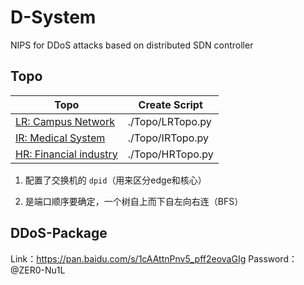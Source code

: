 # D-System
NIPS for DDoS attacks based on distributed SDN controller

## Topo

| Topo                                                         | Create Script    |
| ------------------------------------------------------------ | ---------------- |
| [LR: Campus Network](https://www.processon.com/view/link/5f1d35baf346fb5cdca38618) | ./Topo/LRTopo.py |
| [IR: Medical System](https://www.processon.com/view/link/5f1d8686f346fb5cdca3fbf0) | ./Topo/IRTopo.py |
| [HR: Financial industry](https://www.processon.com/view/link/5f1d8f077d9c0835d3928e59) | ./Topo/HRTopo.py |

1. 配置了交换机的 `dpid`（用来区分edge和核心）

2. 是端口顺序要确定，一个树自上而下自左向右连（BFS）

## DDoS-Package
Link：https://pan.baidu.com/s/1cAAttnPnv5_pff2eovaGIg
Password：@ZER0-Nu1L
